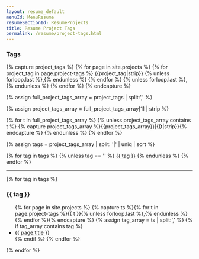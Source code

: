 ```yaml
---
layout: resume_default
menuId: MenuResume
resumeSectionId: ResumeProjects
title: Resume Project Tags
permalink: /resume/project-tags.html
---
```


<div class="container">

<div class="row">
<div class="col-md-12">            
<div markdown="1">

### Tags

<!-- List all Tags -->

{% capture project_tags %}
  {% for page in site.projects %}
    {% for project_tag in page.project-tags %}
      {{project_tag|strip}}
      {% unless forloop.last %},{% endunless %}
    {% endfor %}
    {% unless forloop.last %},{% endunless %}
  {% endfor %}
{% endcapture %}

{% assign full_project_tags_array = project_tags | split:',' %}

{% assign project_tags_array = full_project_tags_array[1] | strip %}

{% for t in full_project_tags_array %}
  {% unless project_tags_array contains t %}
    {% capture project_tags_array %}{{project_tags_array}}|{{t|strip}}{% endcapture %}
  {% endunless %}
{% endfor %}

{% assign tags = project_tags_array | split: '|' | uniq | sort %}

<div class="tags-list">
  {% for tag in tags %}
    {% unless tag == '' %}
      <a href="#{{ tag | slugify }}" class="tag-link">
        <span class="tag-name">{{ tag }}</span>
        <!-- Count not available for porject tags
        <span class="tag-count">{{ site.tags[tag] | size }}</span>
        -->
      </a>
    {% endunless %}
  {% endfor %}
</div>

<hr>

<!-- Links for Tag -->

{% for tag in tags %}
<div id="{{ tag | slugify }}" class="posts-for-tag">
  <h3>{{ tag }}</h3>
  <ul>
    {% for page in site.projects %}
      {% capture ts %}{% for t in page.project-tags %}{{ t }}{% unless forloop.last %},{% endunless %}{% endfor %}{% endcapture %}
      {% assign tag_array = ts | split:',' %}
      {% if tag_array contains tag %}
        <li>
          <!--<h5>-->
            <a href="{{ site.baseurl }}{{ page.url }}">
              {{ page.title }}
              <!--
              <small>{{ page.date | date_to_string }}</small>
              -->
            </a>
          <!--</h5>-->
        </li>
      {% endif %}
    {% endfor %}
  </ul>
</div>
{% endfor %}




</div> <!-- Markdown -->
</div> <!-- col -->
</div> <!-- row -->

</div>
